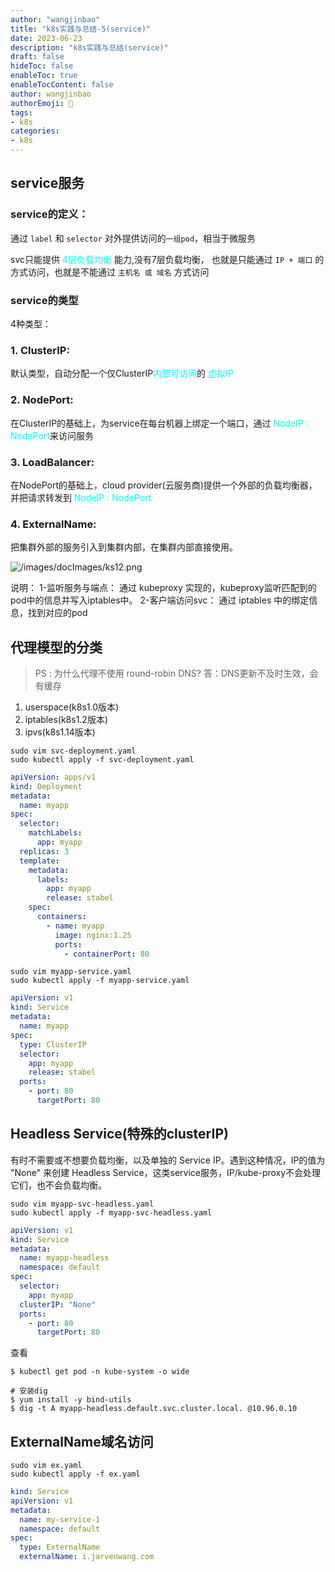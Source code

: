 ```yaml
---
author: "wangjinbao"
title: "k8s实践与总结-5(service)"
date: 2023-06-23
description: "k8s实践与总结(service)"
draft: false
hideToc: false
enableToc: true
enableTocContent: false
author: wangjinbao
authorEmoji: 👻
tags:
- k8s
categories:
- k8s
---
```

##  service服务
### service的定义：
通过 `label` 和 `selector` 对外提供访问的`一组pod`，相当于微服务

svc只能提供 <font color='cyan'>4层负载均衡</font> 能力,没有7层负载均衡，
也就是只能通过 `IP + 端口` 的方式访问，也就是不能通过 `主机名 或 域名` 方式访问

### service的类型 
4种类型：
### 1. ClusterIP: 
默认类型，自动分配一个仅ClusterIP<font color='cyan'>内部可访问</font>的 <font color='cyan'>虚拟IP</font>
### 2. NodePort:
在ClusterIP的基础上，为service在每台机器上绑定一个端口，通过 <font color='cyan'>NodeIP : NodePort</font>来访问服务
### 3. LoadBalancer:
在NodePort的基础上，cloud provider(云服务商)提供一个外部的负载均衡器，并把请求转发到 <font color='cyan'>NodeIP : NodePort</font>
### 4. ExternalName:
把集群外部的服务引入到集群内部，在集群内部直接使用。

![/images/docImages/ks12.png](/images/docImages/ks12.png)

说明：
1-监听服务与端点：
通过 kubeproxy 实现的，kubeproxy监听匹配到的pod中的信息并写入iptables中。
2-客户端访问svc：
通过 iptables 中的绑定信息，找到对应的pod

## 代理模型的分类
> PS : 为什么代理不使用 round-robin DNS?
> 答：DNS更新不及时生效，会有缓存
1. userspace(k8s1.0版本)
2. iptables(k8s1.2版本)
3. ipvs(k8s1.14版本)

```shell
sudo vim svc-deployment.yaml
sudo kubectl apply -f svc-deployment.yaml
```
```yaml
apiVersion: apps/v1
kind: Deployment
metadata:
  name: myapp
spec:
  selector:
    matchLabels:
      app: myapp
  replicas: 3
  template:
    metadata:
      labels:
        app: myapp
        release: stabel
    spec:
      containers:
        - name: myapp
          image: nginx:1.25
          ports:
            - containerPort: 80
```

```shell
sudo vim myapp-service.yaml
sudo kubectl apply -f myapp-service.yaml
```
```yaml
apiVersion: v1
kind: Service
metadata:
  name: myapp
spec:
  type: ClusterIP
  selector:
    app: myapp
    release: stabel
  ports:
    - port: 80
      targetPort: 80
```

## Headless Service(特殊的clusterIP)
有时不需要或不想要负载均衡，以及单独的 Service IP。遇到这种情况，IP的值为 "None" 来创建 Headless Service，这类service服务，IP/kube-proxy不会处理它们，也不会负载均衡。

```shell
sudo vim myapp-svc-headless.yaml
sudo kubectl apply -f myapp-svc-headless.yaml
```
```yaml
apiVersion: v1
kind: Service
metadata:
  name: myapp-headless
  namespace: default
spec:
  selector:
    app: myapp
  clusterIP: "None"
  ports:
    - port: 80
      targetPort: 80
```
查看
```shell
$ kubectl get pod -n kube-system -o wide
```
```shell
# 安装dig
$ yum install -y bind-utils
$ dig -t A myapp-headless.default.svc.cluster.local. @10.96.0.10

```

## ExternalName域名访问
```shell
sudo vim ex.yaml
sudo kubectl apply -f ex.yaml
```
```yaml
kind: Service
apiVersion: v1
metadata:
  name: my-service-1
  namespace: default
spec:
  type: ExternalName
  externalName: i.jarvenwang.com
```